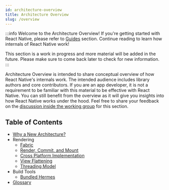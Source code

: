 ```yaml
---
id: architecture-overview
title: Architecture Overview
slug: /overview
---
```


:::info
Welcome to the Architecture Overview! If you're getting started with React Native, please refer to <a href="/docs/getting-started">Guides</a> section. Continue reading to learn how internals of React Native work!

This section is a work in progress and more material will be added in the future. Please make sure to come back later to check for new information.
:::

Architecture Overview is intended to share conceptual overview of how React Native's internals work. The intended audience includes library authors and core contributors. If you are an app developer, it is not a requirement to be familiar with this material to be effective with React Native. You can still benefit from the overview as it will give you insights into how React Native works under the hood. Feel free to share your feedback on the <a href="https://github.com/reactwg/react-native-new-architecture/discussions/9">discussion inside the working group</a> for this section.

## Table of Contents

- [Why a New Architecture?](why-new-architecture)
- Rendering
  - [Fabric](fabric-renderer)
  - [Render, Commit, and Mount](render-pipeline)
  - [Cross Platform Implementation](xplat-implementation)
  - [View Flattening](view-flattening)
  - [Threading Model](threading-model)
- Build Tools
  - [Bundled Hermes](bundled-hermes)
- [Glossary](glossary)

